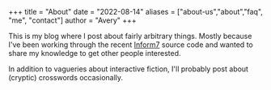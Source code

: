 +++
title = "About"
date = "2022-08-14"
aliases = ["about-us","about","faq", "me", "contact"]
author = "Avery"
+++

This is my blog where I post about fairly arbitrary things. Mostly because I've been working through the recent [Inform7](https://inform7.com) source code and wanted to share my knowledge to get other people interested.

In addition to vagueries about interactive fiction, I'll probably post about (cryptic) crosswords occasionally.